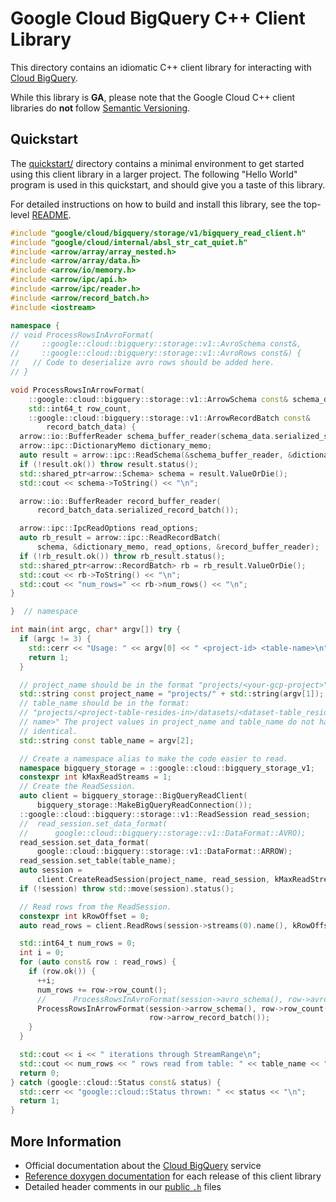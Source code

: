 # Google Cloud BigQuery C++ Client Library

This directory contains an idiomatic C++ client library for interacting with
[Cloud BigQuery](https://cloud.google.com/bigquery/).

While this library is **GA**, please note that the Google Cloud C++ client
libraries do **not** follow [Semantic Versioning](https://semver.org/).

## Quickstart

The [quickstart/](quickstart/README.md) directory contains a minimal environment
to get started using this client library in a larger project. The following
"Hello World" program is used in this quickstart, and should give you a taste of
this library.

For detailed instructions on how to build and install this library, see the
top-level [README](/README.md#building-and-installing).

<!-- inject-quickstart-start -->

```cc
#include "google/cloud/bigquery/storage/v1/bigquery_read_client.h"
#include "google/cloud/internal/absl_str_cat_quiet.h"
#include <arrow/array/array_nested.h>
#include <arrow/array/data.h>
#include <arrow/io/memory.h>
#include <arrow/ipc/api.h>
#include <arrow/ipc/reader.h>
#include <arrow/record_batch.h>
#include <iostream>

namespace {
// void ProcessRowsInAvroFormat(
//     ::google::cloud::bigquery::storage::v1::AvroSchema const&,
//     ::google::cloud::bigquery::storage::v1::AvroRows const&) {
//   // Code to deserialize avro rows should be added here.
// }

void ProcessRowsInArrowFormat(
    ::google::cloud::bigquery::storage::v1::ArrowSchema const& schema_data,
    std::int64_t row_count,
    ::google::cloud::bigquery::storage::v1::ArrowRecordBatch const&
        record_batch_data) {
  arrow::io::BufferReader schema_buffer_reader(schema_data.serialized_schema());
  arrow::ipc::DictionaryMemo dictionary_memo;
  auto result = arrow::ipc::ReadSchema(&schema_buffer_reader, &dictionary_memo);
  if (!result.ok()) throw result.status();
  std::shared_ptr<arrow::Schema> schema = result.ValueOrDie();
  std::cout << schema->ToString() << "\n";

  arrow::io::BufferReader record_buffer_reader(
      record_batch_data.serialized_record_batch());

  arrow::ipc::IpcReadOptions read_options;
  auto rb_result = arrow::ipc::ReadRecordBatch(
      schema, &dictionary_memo, read_options, &record_buffer_reader);
  if (!rb_result.ok()) throw rb_result.status();
  std::shared_ptr<arrow::RecordBatch> rb = rb_result.ValueOrDie();
  std::cout << rb->ToString() << "\n";
  std::cout << "num_rows=" << rb->num_rows() << "\n";
}

}  // namespace

int main(int argc, char* argv[]) try {
  if (argc != 3) {
    std::cerr << "Usage: " << argv[0] << " <project-id> <table-name>\n";
    return 1;
  }

  // project_name should be in the format "projects/<your-gcp-project>"
  std::string const project_name = "projects/" + std::string(argv[1]);
  // table_name should be in the format:
  // "projects/<project-table-resides-in>/datasets/<dataset-table_resides-in>/tables/<table
  // name>" The project values in project_name and table_name do not have to be
  // identical.
  std::string const table_name = argv[2];

  // Create a namespace alias to make the code easier to read.
  namespace bigquery_storage = ::google::cloud::bigquery_storage_v1;
  constexpr int kMaxReadStreams = 1;
  // Create the ReadSession.
  auto client = bigquery_storage::BigQueryReadClient(
      bigquery_storage::MakeBigQueryReadConnection());
  ::google::cloud::bigquery::storage::v1::ReadSession read_session;
  //  read_session.set_data_format(
  //      google::cloud::bigquery::storage::v1::DataFormat::AVRO);
  read_session.set_data_format(
      google::cloud::bigquery::storage::v1::DataFormat::ARROW);
  read_session.set_table(table_name);
  auto session =
      client.CreateReadSession(project_name, read_session, kMaxReadStreams);
  if (!session) throw std::move(session).status();

  // Read rows from the ReadSession.
  constexpr int kRowOffset = 0;
  auto read_rows = client.ReadRows(session->streams(0).name(), kRowOffset);

  std::int64_t num_rows = 0;
  int i = 0;
  for (auto const& row : read_rows) {
    if (row.ok()) {
      ++i;
      num_rows += row->row_count();
      //      ProcessRowsInAvroFormat(session->avro_schema(), row->avro_rows());
      ProcessRowsInArrowFormat(session->arrow_schema(), row->row_count(),
                               row->arrow_record_batch());
    }
  }

  std::cout << i << " iterations through StreamRange\n";
  std::cout << num_rows << " rows read from table: " << table_name << "\n";
  return 0;
} catch (google::cloud::Status const& status) {
  std::cerr << "google::cloud::Status thrown: " << status << "\n";
  return 1;
}
```

<!-- inject-quickstart-end -->

## More Information

- Official documentation about the [Cloud BigQuery][cloud-bigquery-docs] service
- [Reference doxygen documentation][doxygen-link] for each release of this
  client library
- Detailed header comments in our [public `.h`][source-link] files

[cloud-bigquery-docs]: https://cloud.google.com/bigquery/docs/
[doxygen-link]: https://cloud.google.com/cpp/docs/reference/bigquery/latest/
[source-link]: https://github.com/googleapis/google-cloud-cpp/tree/main/google/cloud/bigquery
